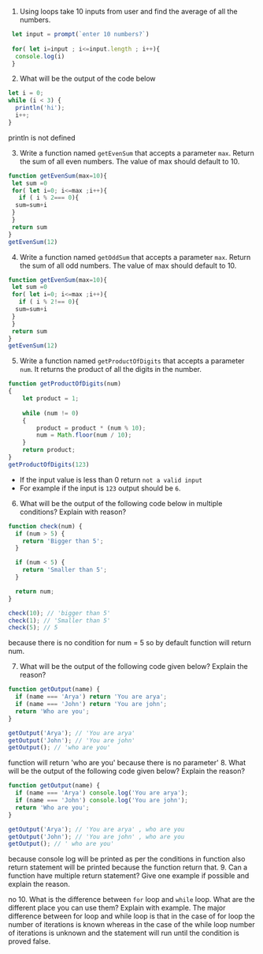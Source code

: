 1. Using loops take 10 inputs from user and find the average of all the numbers.
```js
 let input = prompt(`enter 10 numbers?`)
 
 for( let i=input ; i<=input.length ; i++){
  console.log(i)
 }
```
2. What will be the output of the code below

```js
let i = 0;
while (i < 3) {
  println('hi');
  i++;
}
```
 println is not defined
    
3. Write a function named `getEvenSum` that accepts a parameter `max`. Return the sum of all even numbers. The value of max should default to 10.
``` js
function getEvenSum(max=10){
 let sum =0
 for( let i=0; i<=max ;i++){
   if ( i % 2=== 0){
  sum=sum+i
 }
 }
 return sum
}
getEvenSum(12)
```

4. Write a function named `getOddSum` that accepts a parameter `max`. Return the sum of all odd numbers. The value of max should default to 10.
``` js
function getEvenSum(max=10){
 let sum =0
 for( let i=0; i<=max ;i++){
   if ( i % 2!== 0){
  sum=sum+i
 }
 }
 return sum
}
getEvenSum(12)
```
5. Write a function named `getProductOfDigits` that accepts a parameter `num`. It returns the product of all the digits in the number.
``` js
function getProductOfDigits(num)
{
    let product = 1;
 
    while (num != 0)
    {
        product = product * (num % 10);
        num = Math.floor(num / 10);
    }
    return product;
}
getProductOfDigits(123)
```
- If the input value is less than 0 return `not a valid input`
- For example if the input is `123` output should be `6`.

6. What will be the output of the following code below in multiple conditions? Explain with reason?

```js
function check(num) {
  if (num > 5) {
    return 'Bigger than 5';
  }

  if (num < 5) {
    return 'Smaller than 5';
  }

  return num;
}

check(10); // 'bigger than 5'
check(1); // 'Smaller than 5'
check(5); // 5
```
because there is no condition for num = 5 so by default function will return num.

7. What will be the output of the following code given below? Explain the reason?

```js
function getOutput(name) {
  if (name === 'Arya') return 'You are arya';
  if (name === 'John') return 'You are john';
  return 'Who are you';
}

getOutput('Arya'); // 'You are arya'
getOutput('John'); // 'You are john'
getOutput(); // 'who are you'
```
function will return 'who are you' because there is no parameter'
8. What will be the output of the following code given below? Explain the reason?

```js
function getOutput(name) {
  if (name === 'Arya') console.log('You are arya');
  if (name === 'John') console.log('You are john');
  return 'Who are you';
}

getOutput('Arya'); // 'You are arya' , who are you 
getOutput('John'); // 'You are john' , who are you
getOutput(); // ' who are you'
```
because console log will be printed as per the conditions in function also return statement will be printed because the function return that.
9. Can a function have multiple return statement? Give one example if possible and explain the reason.

no 
10. What is the difference between `for` loop and `while` loop. What are the different place you can use them? Explain with example.
The major difference between for loop and while loop is that in the case of for loop the number of iterations is known whereas in the case of the while loop number of iterations is unknown and the statement will run until the condition is proved false.